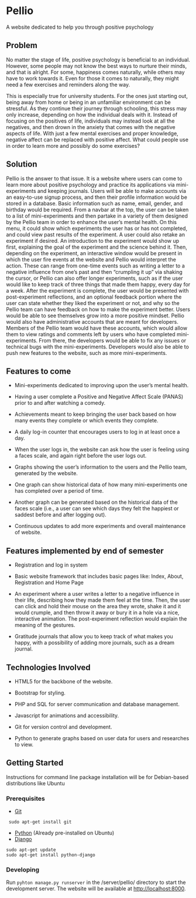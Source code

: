 # Pellio 

A website dedicated to help you through positive psychology

## Problem

No matter the stage of life, positive psychology is beneficial to an individual. However, some people may not know the best ways to nurture their minds, and that is alright. For some, happiness comes naturally, while others may have to work towards it. Even for those it comes to naturally, they might need a few exercises and reminders along the way. 

This is especially true for university students. For the ones just starting out, being away from home or being in an unfamiliar environment can be stressful. As they continue their journey through schooling, this stress may only increase, depending on how the individual deals with it. Instead of focusing on the positives of life, individuals may instead look at all the negatives, and then drown in the anxiety that comes with the negative aspects of life. With just a few mental exercises and proper knowledge, negative affect can be replaced with positive affect. What could people use in order to learn more and possibly do some exercises? 

## Solution

Pellio is the answer to that issue. It is a website where users can come to learn more about positive psychology and practice its applications via mini-experiments and keeping journals. Users will be able to make accounts via an easy-to-use signup process, and then their profile information would be stored in a database. Basic information such as name, email, gender, and birthday would be required. From a navbar at the top, the user can be taken to a list of mini-experiments and then partake in a variety of them designed by the Pellio team in order to enhance the user’s mental health. On this menu, it could show which experiments the user has or has not completed, and could view past results of the experiment. A user could also retake an experiment if desired. An introduction to the experiment would show up first, explaining the goal of the experiment and the science behind it. Then, depending on the experiment, an interactive window would be present in which the user fire events at the website and Pellio would interpret the action. These can range from one-time events such as writing a letter to a negative influence from one’s past and then “crumpling it up” via shaking the cursor, or Pellio can also offer longer experiments, such as if the user would like to keep track of three things that made them happy, every day for a week. After the experiment is complete, the user would be presented with post-experiment reflections, and an optional feedback portion where the user can state whether they liked the experiment or not, and why so the Pellio team can have feedback on how to make the experiment better. Users would be able to see themselves grow into a more positive mindset. 
Pellio would also have administrative accounts that are meant for developers. Members of the Pellio team would have these accounts, which would allow them to view ratings and comments left by users who have completed mini-experiments. From there, the developers would be able to fix any issues or technical bugs with the mini-experiments. Developers would also be able to push new features to the website, such as more mini-experiments. 

## Features to come
* Mini-experiments dedicated to improving upon the user’s mental health. 
  
* Having a user complete a Positive and Negative Affect Scale (PANAS) prior to and after watching a comedy. 

* Achievements meant to keep bringing the user back based on how many events they complete or which events they complete. 

* A daily log-in counter that encourages users to log in at least once a day. 

* When the user logs in, the website can ask how the user is feeling using a faces scale, and again right before the user logs out. 

* Graphs showing the user’s information to the users and the Pellio team, generated by the website. 

* One graph can show historical data of how many mini-experiments one has completed over a period of time. 

* Another graph can be generated based on the historical data of the faces scale (i.e., a user can see which days they felt the happiest or saddest before and after logging out). 

* Continuous updates to add more experiments and overall maintenance of website. 

## Features implemented by end of semester
* Registration and log in system

* Basic website framework that includes basic pages like: Index, About, Registration and Home Page

* An experiment where a user writes a letter to a negative influence in their life, describing how they made them feel at the time. Then, the user can click and hold their mouse on the area they wrote, shake it and it would crumple, and then throw it away or bury it in a hole via a nice, interactive animation. The post-experiment reflection would explain the meaning of the gestures.

* Gratitude journals that allow you to keep track of what makes you happy, with a possibility of adding more journals, such as a dream journal. 




## Technologies Involved 

* HTML5 for the backbone of the website. 

* Bootstrap for styling. 

* PHP and SQL for server communication and database management. 

* Javascript for animations and accessibility. 

* Git for version control and development. 

* Python to generate graphs based on user data for users and researches to view. 

## Getting Started
Instructions for command line package installation will be for Debian-based distributions like Ubuntu
### Prerequisites
- [Git](https://git-scm.com/)
```
 sudo apt-get install git
```
- [Python](https://www.python.org/) (Already pre-installed on Ubuntu)
- [Django](https://www.djangoproject.com/)
```
sudo apt-get update
sudo apt-get install python-django
```
### Developing
Run `pyhton manage.py runserver` in the /server/pellio/ directory to start the development server. The website will be available at [http://localhost:8000](http://localhost:8000).

